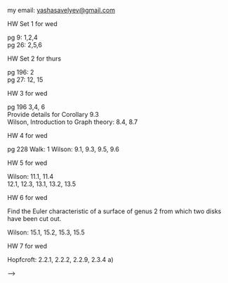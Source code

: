 my email: yashasavelyev@gmail.com 

HW Set 1 for wed

pg 9: 1,2,4  
pg 26: 2,5,6  

HW Set 2 for thurs

pg 196: 2  
pg 27: 12, 15  

HW 3 for wed

pg 196 3,4, 6  
Provide details for Corollary 9.3  
Wilson, Introduction to Graph theory: 8.4, 8.7  

HW 4 for wed

pg 228 Walk: 1
Wilson: 9.1, 9.3, 9.5, 9.6

HW 5 for wed

Wilson: 11.1, 11.4  
12.1, 12.3, 13.1, 13.2, 13.5  

HW 6 for wed

Find the Euler characteristic of a surface of genus 2 from which two disks have been cut out.

Wilson: 15.1, 15.2, 15.3, 15.5

HW 7 for wed

Hopfcroft: 2.2.1, 2.2.2, 2.2.9, 2.3.4 a)
<!-- 1) Prove that an infinite subset of a countably infinite set is countably infinite. -->
<!-- 1.1:  2, 3, 4, 5, 6a, 10 -->
<!--  -->
<!-- HW Set 2 for tue -->
<!--  -->
<!-- 1) Prove that a bounded sequence has a convergent subsequence. -->
<!--  -->
<!-- 1.2: 14, 17, 20   -->
<!-- 1.3: 26, 31   -->
<!-- 1.4: 34, 41, 42, 43   -->
<!--  -->
<!-- HW Set 3 for tue -->
<!--  -->
<!-- 2.1: 3, 5   -->
<!-- 2.2: 10, 11, 14   -->
<!-- 2.3: 18   -->
<!-- 2.4: 24, 25, 26   -->
<!-- 3.1: 1, 8   -->
<!-- 3.2: 12   -->
<!-- <!-- 3.3 19, 20, 25, 38, 40 --> -->
<!--  -->
<!-- HW set 4 for fri -->
<!--  -->
<!-- 3.3: 19, 24, 30, 36, 39 -->
<!--  -->
<!-- set 5 for fri -->
<!--  -->
<!-- 3.4: 41 -->
<!-- 4.1: 1, 3 -->
<!-- 4.2: 11, 14, -->
<!-- 4.3: 16, 28, 30 -->
<!--  -->
<!-- set 6 for fri -->
<!--  -->
<!-- 4.4: 37   -->
<!-- 5.1: 1, 3, 5   -->
<!-- 5.2: 6, 7, 9   -->
<!-- 5.3: 12    -->
<!-- 5.5: 18   -->
<!-- 5.6: 28   -->
<!-- 5.7: 33 -->
<!--  -->
<!-- set 7 for fri -->
<!--  -->
<!-- 6.1: 1, 2   -->
<!-- 6.2: 14, 15, 16   -->
<!-- 6.3: 18, 19, 21   -->
<!-- 6.4: 29   -->
<!--  -->
<!-- set 8 for next tue -->
<!--  -->
<!-- 6.5: 32, 34, 36 -->
